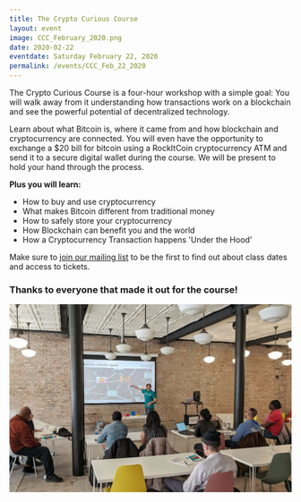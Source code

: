 ```yaml
---
title: The Crypto Curious Course
layout: event
image: CCC_February_2020.png
date: 2020-02-22
eventdate: Saturday February 22, 2020
permalink: /events/CCC_Feb_22_2020
---
```

The Crypto Curious Course is a four-hour workshop with a simple goal: You will walk away from it understanding how transactions work on a blockchain and see the powerful potential of decentralized technology.

Learn about what Bitcoin is, where it came from and how blockchain and cryptocurrency are connected. You will even have the opportunity to exchange a $20 bill for bitcoin using a RockItCoin cryptocurrency ATM and send it to a secure digital wallet during the course. We will be present to hold your hand through the process.

<b>Plus you will learn:</b>
<ul>
 	<li>How to buy and use cryptocurrency</li>
 	<li>What makes Bitcoin different from traditional money</li>
 	<li>How to safely store your cryptocurrency</li>
 	<li>How Blockchain can benefit you and the world</li>
 	<li>How a Cryptocurrency Transaction happens 'Under the Hood'</li>
</ul>

Make sure to <a href="http://eepurl.com/gFnH09" target="_blank" rel="noopener">join our mailing list</a> to be the first to find out about class dates and access to tickets.

<h3>Thanks to everyone that made it out for the course!</h3>
<img src="/assets/img/IMG_CCC_22220.jpg"> 
